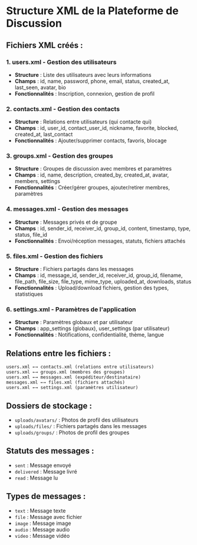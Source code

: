 # Structure XML de la Plateforme de Discussion

## Fichiers XML créés :

### 1. **users.xml** - Gestion des utilisateurs
- **Structure** : Liste des utilisateurs avec leurs informations
- **Champs** : id, name, password, phone, email, status, created_at, last_seen, avatar, bio
- **Fonctionnalités** : Inscription, connexion, gestion de profil

### 2. **contacts.xml** - Gestion des contacts
- **Structure** : Relations entre utilisateurs (qui contacte qui)
- **Champs** : id, user_id, contact_user_id, nickname, favorite, blocked, created_at, last_contact
- **Fonctionnalités** : Ajouter/supprimer contacts, favoris, blocage

### 3. **groups.xml** - Gestion des groupes
- **Structure** : Groupes de discussion avec membres et paramètres
- **Champs** : id, name, description, created_by, created_at, avatar, members, settings
- **Fonctionnalités** : Créer/gérer groupes, ajouter/retirer membres, paramètres

### 4. **messages.xml** - Gestion des messages
- **Structure** : Messages privés et de groupe
- **Champs** : id, sender_id, receiver_id, group_id, content, timestamp, type, status, file_id
- **Fonctionnalités** : Envoi/réception messages, statuts, fichiers attachés

### 5. **files.xml** - Gestion des fichiers
- **Structure** : Fichiers partagés dans les messages
- **Champs** : id, message_id, sender_id, receiver_id, group_id, filename, file_path, file_size, file_type, mime_type, uploaded_at, downloads, status
- **Fonctionnalités** : Upload/download fichiers, gestion des types, statistiques

### 6. **settings.xml** - Paramètres de l'application
- **Structure** : Paramètres globaux et par utilisateur
- **Champs** : app_settings (globaux), user_settings (par utilisateur)
- **Fonctionnalités** : Notifications, confidentialité, thème, langue

## Relations entre les fichiers :

```
users.xml ←→ contacts.xml (relations entre utilisateurs)
users.xml ←→ groups.xml (membres des groupes)
users.xml ←→ messages.xml (expéditeur/destinataire)
messages.xml ←→ files.xml (fichiers attachés)
users.xml ←→ settings.xml (paramètres utilisateur)
```

## Dossiers de stockage :
- `uploads/avatars/` : Photos de profil des utilisateurs
- `uploads/files/` : Fichiers partagés dans les messages
- `uploads/groups/` : Photos de profil des groupes

## Statuts des messages :
- `sent` : Message envoyé
- `delivered` : Message livré
- `read` : Message lu

## Types de messages :
- `text` : Message texte
- `file` : Message avec fichier
- `image` : Message image
- `audio` : Message audio
- `video` : Message vidéo 